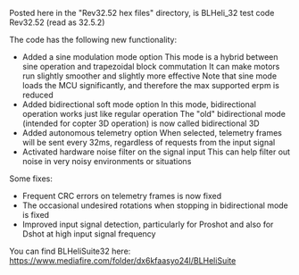 Posted here in the "Rev32.52 hex files" directory, is BLHeli_32 test code Rev32.52 (read as 32.5.2)

The code has the following new functionality:
- Added a sine modulation mode option
  This mode is a hybrid between sine operation and trapezoidal block commutation
  It can make motors run slightly smoother and slightly more effective
  Note that sine mode loads the MCU significantly, and therefore the max supported erpm is reduced
- Added bidirectional soft mode option
  In this mode, bidirectional operation works just like regular operation
  The "old" bidirectional mode (intended for copter 3D operation) is now called bidirectional 3D
- Added autonomous telemetry option
  When selected, telemetry frames will be sent every 32ms, regardless of requests from the input signal
- Activated hardware noise filter on the signal input
  This can help filter out noise in very noisy environments or situations
  
Some fixes:
- Frequent CRC errors on telemetry frames is now fixed
- The occasional undesired rotations when stopping in bidirectional mode is fixed
- Improved input signal detection, particularly for Proshot and also for Dshot at high input signal frequency

You can find BLHeliSuite32 here:
https://www.mediafire.com/folder/dx6kfaasyo24l/BLHeliSuite